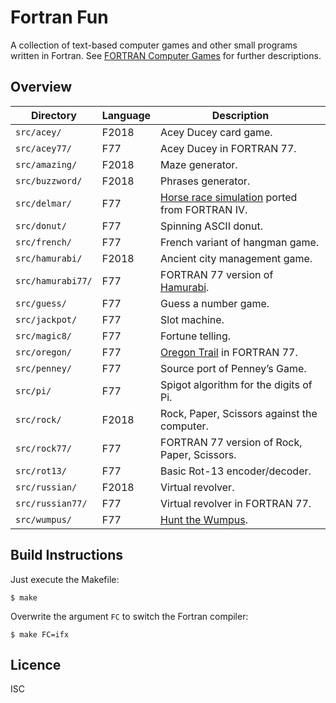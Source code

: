 # Fortran Fun

A collection of text-based computer games and other small programs written in
Fortran. See
[FORTRAN Computer Games](https://cyber.dabamos.de/programming/fortran/computer-games/)
for further descriptions.

## Overview

| Directory         | Language | Description                                  |
|-------------------|----------|----------------------------------------------|
| `src/acey/`       | F2018    | Acey Ducey card game.                        |
| `src/acey77/`     | F77      | Acey Ducey in FORTRAN 77.                    |
| `src/amazing/`    | F2018    | Maze generator.                              |
| `src/buzzword/`   | F2018    | Phrases generator.                           |
| `src/delmar/`     | F77      | [Horse race simulation](https://cyber.dabamos.de/programming/fortran/computer-games/delmar.html) ported from FORTRAN IV. |
| `src/donut/`      | F77      | Spinning ASCII donut.                        |
| `src/french/`     | F77      | French variant of hangman game.              |
| `src/hamurabi/`   | F2018    | Ancient city management game.                |
| `src/hamurabi77/` | F77      | FORTRAN 77 version of [Hamurabi](http://cyber.dabamos.de/programming/fortran/computer-games/hamurabi.html). |
| `src/guess/`      | F77      | Guess a number game.                         |
| `src/jackpot/`    | F77      | Slot machine.                                |
| `src/magic8/`     | F77      | Fortune telling.                             |
| `src/oregon/`     | F77      | [Oregon Trail](https://cyber.dabamos.de/programming/fortran/oregon/) in FORTRAN 77. |
| `src/penney/`     | F77      | Source port of Penney’s Game.                |
| `src/pi/`         | F77      | Spigot algorithm for the digits of Pi.       |
| `src/rock/`       | F2018    | Rock, Paper, Scissors against the computer.  |
| `src/rock77/`     | F77      | FORTRAN 77 version of Rock, Paper, Scissors. |
| `src/rot13/`      | F77      | Basic Rot-13 encoder/decoder.                |
| `src/russian/`    | F2018    | Virtual revolver.                            |
| `src/russian77/`  | F77      | Virtual revolver in FORTRAN 77.              |
| `src/wumpus/`     | F77      | [Hunt the Wumpus](https://cyber.dabamos.de/programming/fortran/computer-games/wumpus.html). |

## Build Instructions

Just execute the Makefile:

```
$ make
```

Overwrite the argument `FC` to switch the Fortran compiler:

```
$ make FC=ifx
```

## Licence

ISC
